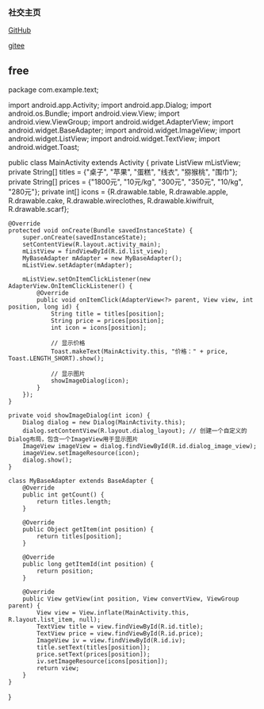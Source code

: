 ### 社交主页

  [GitHub](https://github.com/ACodeHX)
  
  [gitee](https://gitee.com/ACodeHX)

  
## free


package com.example.text;

import android.app.Activity;
import android.app.Dialog;
import android.os.Bundle;
import android.view.View;
import android.view.ViewGroup;
import android.widget.AdapterView;
import android.widget.BaseAdapter;
import android.widget.ImageView;
import android.widget.ListView;
import android.widget.TextView;
import android.widget.Toast;

public class MainActivity extends Activity {
    private ListView mListView;
    private String[] titles = {"桌子", "苹果", "蛋糕", "线衣", "猕猴桃", "围巾"};
    private String[] prices = {"1800元", "10元/kg", "300元", "350元", "10/kg", "280元"};
    private int[] icons = {R.drawable.table, R.drawable.apple, R.drawable.cake, R.drawable.wireclothes, R.drawable.kiwifruit, R.drawable.scarf};

    @Override
    protected void onCreate(Bundle savedInstanceState) {
        super.onCreate(savedInstanceState);
        setContentView(R.layout.activity_main);
        mListView = findViewById(R.id.list_view);
        MyBaseAdapter mAdapter = new MyBaseAdapter();
        mListView.setAdapter(mAdapter);
        
        mListView.setOnItemClickListener(new AdapterView.OnItemClickListener() {
            @Override
            public void onItemClick(AdapterView<?> parent, View view, int position, long id) {
                String title = titles[position];
                String price = prices[position];
                int icon = icons[position];
                
                // 显示价格
                Toast.makeText(MainActivity.this, "价格：" + price, Toast.LENGTH_SHORT).show();
                
                // 显示图片
                showImageDialog(icon);
            }
        });
    }

    private void showImageDialog(int icon) {
        Dialog dialog = new Dialog(MainActivity.this);
        dialog.setContentView(R.layout.dialog_layout); // 创建一个自定义的Dialog布局，包含一个ImageView用于显示图片
        ImageView imageView = dialog.findViewById(R.id.dialog_image_view);
        imageView.setImageResource(icon);
        dialog.show();
    }

    class MyBaseAdapter extends BaseAdapter {
        @Override
        public int getCount() {
            return titles.length;
        }

        @Override
        public Object getItem(int position) {
            return titles[position];
        }

        @Override
        public long getItemId(int position) {
            return position;
        }

        @Override
        public View getView(int position, View convertView, ViewGroup parent) {
            View view = View.inflate(MainActivity.this, R.layout.list_item, null);
            TextView title = view.findViewById(R.id.title);
            TextView price = view.findViewById(R.id.price);
            ImageView iv = view.findViewById(R.id.iv);
            title.setText(titles[position]);
            price.setText(prices[position]);
            iv.setImageResource(icons[position]);
            return view;
        }
    }
}
